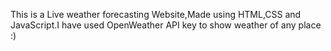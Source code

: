 This is a Live weather forecasting Website,Made using HTML,CSS and JavaScript.I have used OpenWeather API key to show weather of any place
:)
